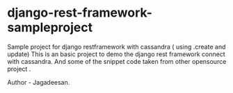 # django-rest-framework-sampleproject
Sample project for django restframework with cassandra  ( using .create and update)
This is an basic project to demo the django rest framework connect with cassandra. And some of the snippet code taken from other opensource project . 




Author - Jagadeesan.

